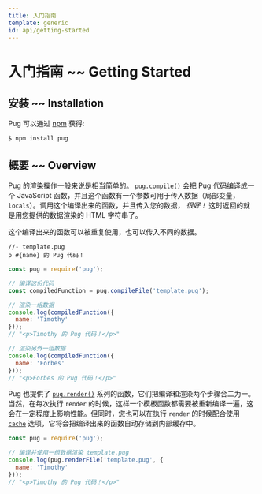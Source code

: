 ```yaml
---
title: 入门指南
template: generic
id: api/getting-started
---
```


# 入门指南 ~~ Getting Started

## 安装 ~~ Installation

Pug 可以通过 [npm] 获得:

```sh
$ npm install pug
```

[npm]: https://www.npmjs.com/

## 概要 ~~ Overview

Pug 的渲染操作一般来说是相当简单的。 <code>[pug.compile()]</code> 会把 Pug 代码编译成一个 JavaScript 函数，并且这个函数有一个参数可用于传入数据（局部变量，`locals`）。调用这个编译出来的函数，并且传入您的数据， *很好！* 这时返回的就是用您提供的数据渲染的 HTML 字符串了。

这个编译出来的函数可以被重复使用，也可以传入不同的数据。

```pug
//- template.pug
p #{name} 的 Pug 代码！
```

```js
const pug = require('pug');

// 编译这份代码
const compiledFunction = pug.compileFile('template.pug');

// 渲染一组数据
console.log(compiledFunction({
  name: 'Timothy'
}));
// "<p>Timothy 的 Pug 代码！</p>"

// 渲染另外一组数据
console.log(compiledFunction({
  name: 'Forbes'
}));
// "<p>Forbes 的 Pug 代码！</p>"
```

Pug 也提供了 <code>[pug.render()]</code> 系列的函数，它们把编译和渲染两个步骤合二为一。当然，在每次执行 `render` 的时候，这样一个模板函数都需要被重新编译一遍，这会在一定程度上影响性能。但同时，您也可以在执行 `render` 的时候配合使用 <code>[cache]</code> 选项，它将会把编译出来的函数自动存储到内部缓存中。

```js
const pug = require('pug');

// 编译并使用一组数据渲染 template.pug
console.log(pug.renderFile('template.pug', {
  name: 'Timothy'
}));
// "<p>Timothy 的 Pug 代码！</p>"
```

[pug.compile()]: reference.html#pugcompilesource-options
[pug.render()]: reference.html#pugrendersource-options-callback
[cache]: reference.html#options-cache
